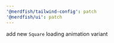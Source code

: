 ```yaml
---
'@nerdfish/tailwind-config': patch
'@nerdfish/ui': patch
---
```


add new `Square` loading animation variant
